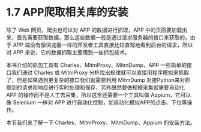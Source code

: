 # 1.7 APP爬取相关库的安装

除了 Web 网页，爬虫也可以对 APP 的数据进行抓取，APP 中的页面要加载出来，首先需要获取数据，那么这些数据一般是通过请求服务器的接口来获取的，由于 APP 端没有像浏览器一样的开发者工具直接比较直观地看到后台的请求，所以对 APP 来说，它的数据抓取主要用到一些抓包技术。

本书介绍的抓包工具有 Charles、MitmProxy、MitmDump，APP 一些简单的接口我们通过 Charles 或 MitmProxy 分析找出规律就可以直接用程序模拟来抓取了，但是如果遇到更复杂的接口我们就需要利用 MitmDump 对接Python来对抓取到的请求和响应进行实时处理和保存，另外既然要做规模采集就需要自动化 APP 的操作而不是人工去采集，所以这里还需要一个工具叫做 Appium，它可以像 Selenium 一样对 APP 进行自动化控制，如自动化模拟APP的点击、下拉等操作。

本节我们来了解一下 Charles、MitmProxy、MitmDump、Appium 的安装方法。
